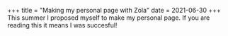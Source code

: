+++
title = "Making my personal page with Zola"
date = 2021-06-30
+++
This summer I proposed myself to make my personal page. If you are reading this it means I was succesful!
